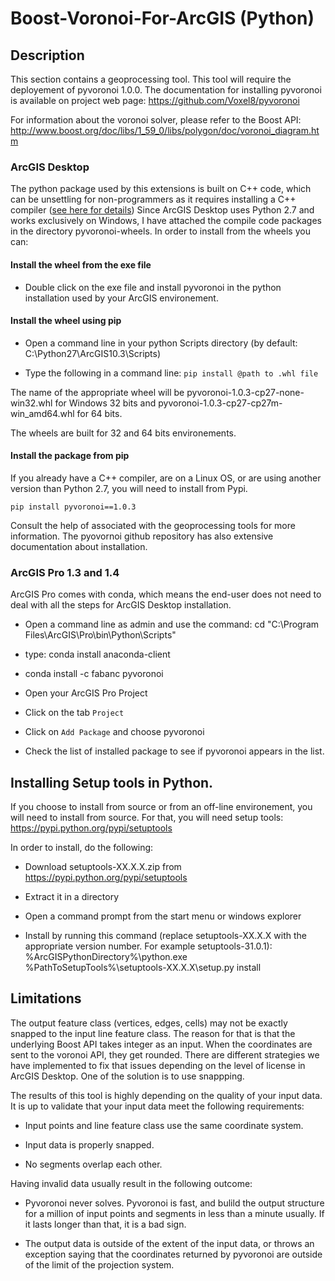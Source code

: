 # Boost-Voronoi-For-ArcGIS (Python)

## Description

This section contains a geoprocessing tool. This tool will require the deployement of pyvoronoi 1.0.0. The documentation for installing pyvoronoi is available on project web page: https://github.com/Voxel8/pyvoronoi

For information about the voronoi solver, please refer to the Boost API: http://www.boost.org/doc/libs/1_59_0/libs/polygon/doc/voronoi_diagram.htm

### ArcGIS Desktop

The python package used by this extensions is built on C++ code, which can be unsettling for non-programmers as it requires installing a C++ compiler ([see here for details](https://wiki.python.org/moin/WindowsCompilers))
Since ArcGIS Desktop uses Python 2.7 and works exclusively on Windows, I have attached the compile code packages in the directory pyvoronoi-wheels. In order to install from the wheels you can:

#### Install the wheel from the exe file

* Double click on the exe file and install pyvoronoi in the python installation used by your ArcGIS environement.

#### Install the wheel using pip

* Open a command line in your python Scripts directory (by default: C:\Python27\ArcGIS10.3\Scripts)

* Type the following in a command line: ``pip install @path to .whl file`` 

The name of the appropriate wheel will be pyvoronoi-1.0.3-cp27-none-win32.whl for Windows 32 bits and pyvoronoi-1.0.3-cp27-cp27m-win_amd64.whl for 64 bits.

The wheels are built for 32 and 64 bits environements.

#### Install the package from pip

If you already have a C++ compiler, are on a Linux OS, or are using another version than Python 2.7, you will need to install from Pypi.

``pip install pyvoronoi==1.0.3``

Consult the help of associated with the geoprocessing tools for more information. The pyovornoi github repository has also extensive documentation about installation. 

### ArcGIS Pro 1.3 and 1.4

ArcGIS Pro comes with conda, which means the end-user does not need to deal with all the steps for ArcGIS Desktop installation.

* Open a command line as admin and use the command: cd "C:\Program Files\ArcGIS\Pro\bin\Python\Scripts"

* type: conda install anaconda-client

* conda install -c fabanc pyvoronoi

* Open your ArcGIS Pro Project

* Click on the tab ``Project``

* Click on ``Add Package`` and choose pyvoronoi

* Check the list of installed package to see if pyvoronoi appears in the list.


## Installing Setup tools in Python.

If you choose to install from source or from an off-line environement, you will need to install from source. For that, you will need setup tools: https://pypi.python.org/pypi/setuptools

In order to install, do the following:

* Download setuptools-XX.X.X.zip from https://pypi.python.org/pypi/setuptools

* Extract it in a directory

* Open a command prompt from the start menu or windows explorer

* Install by running this command (replace setuptools-XX.X.X with the appropriate version number. For example setuptools-31.0.1): %ArcGISPythonDirectory%\python.exe %PathToSetupTools%\setuptools-XX.X.X\setup.py install

## Limitations

The output feature class (vertices, edges, cells) may not be exactly snapped to the input line feature class. The reason for that is that the underlying Boost API takes integer as an input. When the coordinates are sent to the voronoi API, they get rounded. There are different strategies we have implemented to fix that issues depending on the level of license in ArcGIS Desktop. One of the solution is to use snappping.

The results of this tool is highly depending on the quality of your input data. It is up to validate that your input data meet the following requirements:

* Input points and line feature class use the same coordinate system.

* Input data is properly snapped. 

* No segments overlap each other.

Having invalid data usually result in the following outcome:

* Pyvoronoi never solves. Pyvoronoi is fast, and bulild the output structure for a million of input points and segments in less than a minute usually. If it lasts longer than that, it is a bad sign.

* The output data is outside of the extent of the input data, or throws an exception saying that the coordinates returned by pyvoronoi are outside of the limit of the projection system.


